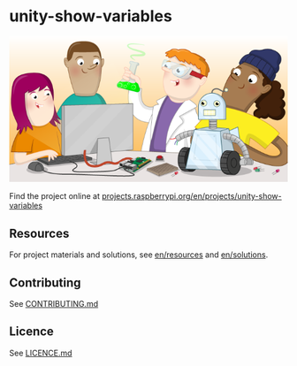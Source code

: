 # unity-show-variables

![unity-show-variables](banner.png)

Find the project online at [projects.raspberrypi.org/en/projects/unity-show-variables](https://projects.raspberrypi.org/en/projects/unity-show-variables)

## Resources
For project materials and solutions, see [en/resources](https://github.com/raspberrypilearning/unity-show-variables/tree/master/en/resources) and [en/solutions](https://github.com/raspberrypilearning/unity-show-variables/tree/master/en/solutions).

## Contributing
See [CONTRIBUTING.md](CONTRIBUTING.md)

## Licence
 See [LICENCE.md](LICENCE.md)